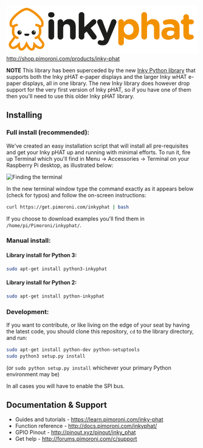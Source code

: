 ![Inky pHAT](inky-phat-logo.png)
http://shop.pimoroni.com/products/inky-phat

**NOTE** This library has been superceded by the new [Inky Python library](https://github.com/pimoroni/inky) that supports both the Inky pHAT e-paper displays and the larger Inky wHAT e-paper displays, all in one library. The new Inky library does however drop support for the very first version of Inky pHAT, so if you have one of them then you'll need to use this older Inky pHAT library.

## Installing

### Full install (recommended):

We've created an easy installation script that will install all pre-requisites and get your Inky pHAT
up and running with minimal efforts. To run it, fire up Terminal which you'll find in Menu -> Accessories -> Terminal
on your Raspberry Pi desktop, as illustrated below:

![Finding the terminal](http://get.pimoroni.com/resources/github-repo-terminal.png)

In the new terminal window type the command exactly as it appears below (check for typos) and follow the on-screen instructions:

```bash
curl https://get.pimoroni.com/inkyphat | bash
```

If you choose to download examples you'll find them in `/home/pi/Pimoroni/inkyphat/`.

### Manual install:

#### Library install for Python 3:

```bash
sudo apt-get install python3-inkyphat
```

#### Library install for Python 2:

```bash
sudo apt-get install python-inkyphat
```

### Development:

If you want to contribute, or like living on the edge of your seat by having the latest code, you should clone this repository, `cd` to the library directory, and run:

```bash
sudo apt-get install python-dev python-setuptools
sudo python3 setup.py install
```
(or `sudo python setup.py install` whichever your primary Python environment may be)

In all cases you will have to enable the SPI bus.

## Documentation & Support

* Guides and tutorials - https://learn.pimoroni.com/inky-phat
* Function reference - http://docs.pimoroni.com/inkyphat/
* GPIO Pinout - http://pinout.xyz/pinout/inky_phat
* Get help - http://forums.pimoroni.com/c/support
